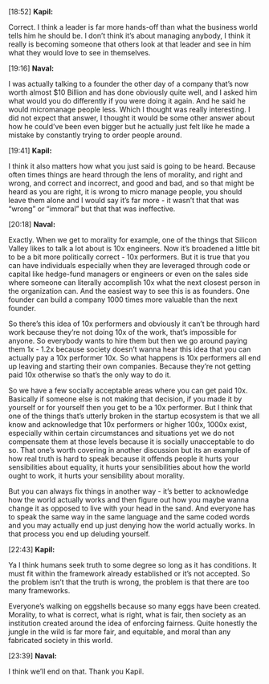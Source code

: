 

[18:52] **Kapil:**

Correct. I think a leader is far more hands-off than what the business world tells him he should be. I don’t think it’s about managing anybody, I think it really is becoming someone that others look at that leader and see in him what they would love to see in themselves. 



[19:16] **Naval:**

I was actually talking to a founder the other day of a company that’s now worth almost $10 Billion and has done obviously quite well, and I asked him what would you do differently if you were doing it again. And he said he would micromanage people less. Which I thought was really interesting. I did not expect that answer, I thought it would be some other answer about how he could’ve been even bigger but he actually just felt like he made a mistake by constantly trying to order people around.



[19:41] **Kapil:**

I think it also matters how what you just said is going to be heard. Because often times things are heard through the lens of morality, and right and wrong, and correct and incorrect, and good and bad, and so that might be heard as you are right, it is wrong to micro manage people, you should leave them alone and I would say it’s far more - it wasn’t that that was “wrong” or “immoral” but that that was ineffective.



[20:18] **Naval:**

Exactly. When we get to morality for example, one of the things that Silicon Valley likes to talk a lot about is 10x engineers. Now it’s broadened a little bit to be a bit more politically correct - 10x performers. But it is true that you can have individuals especially when they are leveraged through code or capital like hedge-fund managers or engineers or even on the sales side where someone can literally accomplish 10x what the next closest person in the organization can. And the easiest way to see this is as founders. One founder can build a company 1000 times more valuable than the next founder. 

So there’s this idea of 10x performers and obviously it can’t be through hard work because they’re not doing 10x of the work, that’s impossible for anyone. So everybody wants to hire them but then we go around paying them 1x - 1.2x because society doesn’t wanna hear this idea that you can actually pay a 10x performer 10x. So what happens is 10x performers all end up leaving and starting their own companies. Because they’re not getting paid 10x otherwise so that’s the only way to do it. 

So we have a few socially acceptable areas where you can get paid 10x. Basically if someone else is not making that decision, if you made it by yourself or for yourself then you get to be a 10x performer. But I think that one of the things that’s utterly broken in the startup ecosystem is that we all know and acknowledge that 10x performers or higher 100x, 1000x exist, especially within certain circumstances and situations yet we do not compensate them at those levels because it is socially unacceptable to do so. That one’s worth covering in another discussion but its an example of how real truth is hard to speak because it offends people it hurts your sensibilities about equality, it hurts your sensibilities about how the world ought to work, it hurts your sensibility about morality. 

But you can always fix things in another way - it’s better to acknowledge how the world actually works and then figure out how you maybe wanna change it as opposed to live with your head in the sand. And everyone has to speak the same way in the same language and the same coded words and you may actually end up just denying how the world actually works. In that process you end up deluding yourself. 



[22:43] **Kapil:**

Ya I think humans seek truth to some degree so long as it has conditions. It must fit within the framework already established or it’s not accepted. So the problem isn’t that the truth is wrong, the problem is that there are too many frameworks. 

Everyone’s walking on eggshells because so many eggs have been created. Morality, to what is correct, what is right, what is fair, then society as an institution created around the idea of enforcing fairness. Quite honestly the jungle in the wild is far more fair, and equitable, and moral than any fabricated society in this world.



[23:39] **Naval:**

I think we’ll end on that. Thank you Kapil.